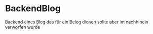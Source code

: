 # BackendBlog
Backend eines Blog das für ein Beleg dienen sollte aber im nachhinein verworfen wurde
